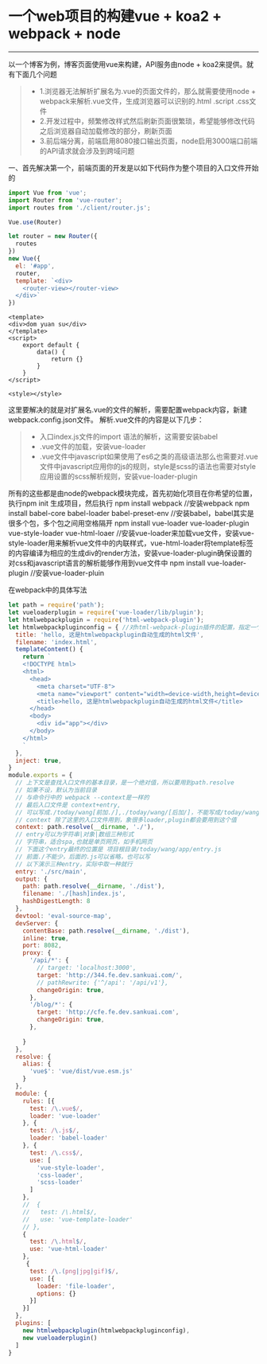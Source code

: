 # 一个web项目的构建vue + koa2 + webpack + node

------

以一个博客为例，博客页面使用vue来构建，API服务由node + koa2来提供。就有下面几个问题

> * 1.浏览器无法解析扩展名为.vue的页面文件的，那么就需要使用node + webpack来解析.vue文件，生成浏览器可以识别的.html .script .css文件
> * 2.开发过程中，频繁修改样式然后刷新页面很繁琐，希望能够修改代码之后浏览器自动加载修改的部分，刷新页面
> * 3.前后端分离，前端启用8080接口输出页面，node启用3000端口前端的API请求就会涉及到跨域问题

一、首先解决第一个，前端页面的开发是以如下代码作为整个项目的入口文件开始的
```javascript
import Vue from 'vue';
import Router from 'vue-router';
import routes from './client/router.js';

Vue.use(Router)

let router = new Router({
  routes
})
new Vue({
  el: '#app',
  router,
  template: `<div>
    <router-view></router-view>
  </div>`
})
```
```vue
<template>
<div>dom yuan su</div>
</template>
<script>
    export default {
        data() {
            return {}
        }
    }
</script>

<style></style>
```
这里要解决的就是对扩展名.vue的文件的解析，需要配置webpack内容，新建webpack.config.json文件。 解析.vue文件的内容是以下几步：
> * 入口index.js文件的import 语法的解析，这需要安装babel
> * .vue文件的加载，安装vue-loader
> * .vue文件中javascript如果使用了es6之类的高级语法那么也需要对.vue文件中javascript应用你的js的规则，style是scss的语法也需要对style应用设置的scss解析规则，安装vue-loader-plugin

所有的这些都是由node的webpack模块完成，首先初始化项目在你希望的位置，执行npm init 生成项目，然后执行
npm install webpack //安装webpack
npm install babel-core babel-loader babel-preset-env //安装babel，babel其实是很多个包，多个包之间用空格隔开
npm install vue-loader vue-loader-plugin vue-style-loader vue-html-loaer //安装vue-loader来加载vue文件，安装vue-style-loader用来解析vue文件中的内联样式，vue-html-loader将template标签的内容编译为相应的生成div的render方法，安装vue-loader-plugin确保设置的对css和javascript语言的解析能够作用到vue文件中
npm install vue-loader-plugin //安装vue-loader-pluin

在webpack中的具体写法
```javascript
let path = require('path');
let vueloaderplugin = require('vue-loader/lib/plugin');
let htmlwebpackplugin = require('html-webpack-plugin');
let htmlwebpackpluginconfig = { //对html-webpack-plugin插件的配置，指定一个模版html文件
  title: 'hello, 这是htmlwebpackplugin自动生成的html文件',
  filename: 'index.html',
  templateContent() {
    return `
    <!DOCTYPE html>
    <html>
      <head>
        <meta charset="UTF-8">
        <meta name="viewport" content="width=device-width,height=device-height,initial-scale=1.0, minimum-scale=1.0, maximum-scale=1.0, user-scalable=no">
        <title>hello, 这是htmlwebpackplugin自动生成的html文件</title>
      </head>
      <body>
        <div id="app"></div>
      </body>
    </html>
    `
  },
  inject: true,
}
module.exports = {
  // 上下文是查找入口文件的基本目录，是一个绝对值，所以要用到path.resolve
  // 如果不设，默认为当前目录
  // 与命令行中的 webpack --context是一样的
  // 最后入口文件是 context+entry,
  // 可以写成./today/wang[前加./],./today/wang/[后加/]，不能写成/today/wang，如果../表示在当前目录再往上一层
  // context 除了这里的入口文件用到，象很多loader,plugin都会要用到这个值
  context: path.resolve(__dirname, './'),
  // entry可以为字符串|对象|数组三种形式
  // 字符串，适合spa,也就是单页网页，如手机网页
  // 下面这个entry最终的位置是 项目根目录/today/wang/app/entry.js
  // 前面./不能少，后面的.js可以省略，也可以写
  // 以下演示三种entry，实际中取一种就行
  entry: './src/main',
  output: {
    path: path.resolve(__dirname, './dist'),
    filename: './[hash]index.js',
    hashDigestLength: 8
  },
  devtool: 'eval-source-map',
  devServer: {
    contentBase: path.resolve(__dirname, './dist'),
    inline: true,
    port: 8082,
    proxy: {
      '/api/*': {
        // target: 'localhost:3000',
        target: 'http://344.fe.dev.sankuai.com/',
        // pathRewrite: {'^/api': '/api/v1'},
        changeOrigin: true,
      },
      '/blog/*': {
        target: 'http://cfe.fe.dev.sankuai.com',
        changeOrigin: true,
      },
      
    }
  },
  resolve: {
    alias: {
      'vue$': 'vue/dist/vue.esm.js'
    }
  },
  module: {
    rules: [{
      test: /\.vue$/,
      loader: 'vue-loader'
    }, {
      test: /\.js$/,
      loader: 'babel-loader'
    }, {
      test: /\.css$/,
      use: [
        'vue-style-loader',
        'css-loader',
        'scss-loader'
      ]
    },
    //  {
    //   test: /\.html$/,
    //   use: 'vue-template-loader'
    // },
    {
      test: /\.html$/,
      use: 'vue-html-loader'
    },
     {
      test: /\.(png|jpg|gif)$/,
      use: [{
        loader: 'file-loader',
        options: {}
      }]
    }]
  },
  plugins: [
    new htmlwebpackplugin(htmlwebpackpluginconfig),
    new vueloaderplugin()
  ]
}
```
